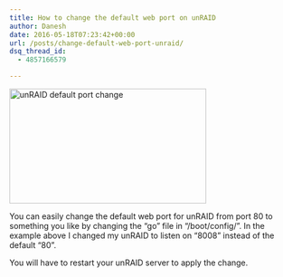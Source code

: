 ```yaml
---
title: How to change the default web port on unRAID
author: Danesh
date: 2016-05-18T07:23:42+00:00
url: /posts/change-default-web-port-unraid/
dsq_thread_id:
  - 4857166579

---
```

<img loading="lazy" class="alignnone size-full wp-image-3653" src="/wp-content/uploads/2016/05/Screenshot-from-2016-05-18-14-55-13.png" alt="unRAID default port change" width="348" height="203" />

You can easily change the default web port for unRAID from port 80 to something you like by changing the &#8220;go&#8221; file in &#8220;/boot/config/&#8221;. In the example above I changed my unRAID to listen on &#8220;8008&#8221; instead of the default &#8220;80&#8221;.

You will have to restart your unRAID server to apply the change.